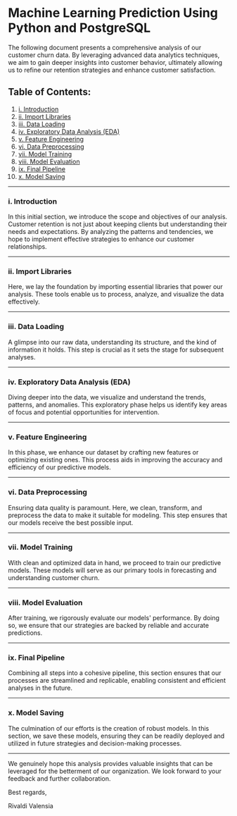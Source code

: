 # Machine Learning Prediction Using Python and PostgreSQL

The following document presents a comprehensive analysis of our customer churn data. By leveraging advanced data analytics techniques, we aim to gain deeper insights into customer behavior, ultimately allowing us to refine our retention strategies and enhance customer satisfaction.

## Table of Contents:
1. [i. Introduction](#i-Introduction)
2. [ii. Import Libraries](#ii-import-libraries)
3. [iii. Data Loading](#iii-data-loading)
4. [iv. Exploratory Data Analysis (EDA)](#iv-exploratory-data-analysis-eda)
5. [v. Feature Engineering](#v-feature-engineering)
6. [vi. Data Preprocessing](#vi-data-preprocessing)
7. [vii. Model Training](#vii-model-training)
8. [viii. Model Evaluation](#viii-model-evaluation)
9. [ix. Final Pipeline](#ix-final-pipeline)
10. [x. Model Saving](#x-model-saving)

---

### i. Introduction

In this initial section, we introduce the scope and objectives of our analysis. Customer retention is not just about keeping clients but understanding their needs and expectations. By analyzing the patterns and tendencies, we hope to implement effective strategies to enhance our customer relationships.

---

### ii. Import Libraries

Here, we lay the foundation by importing essential libraries that power our analysis. These tools enable us to process, analyze, and visualize the data effectively.

---

### iii. Data Loading

A glimpse into our raw data, understanding its structure, and the kind of information it holds. This step is crucial as it sets the stage for subsequent analyses.

---

### iv. Exploratory Data Analysis (EDA)

Diving deeper into the data, we visualize and understand the trends, patterns, and anomalies. This exploratory phase helps us identify key areas of focus and potential opportunities for intervention.

---

### v. Feature Engineering

In this phase, we enhance our dataset by crafting new features or optimizing existing ones. This process aids in improving the accuracy and efficiency of our predictive models.

---

### vi. Data Preprocessing

Ensuring data quality is paramount. Here, we clean, transform, and preprocess the data to make it suitable for modeling. This step ensures that our models receive the best possible input.

---

### vii. Model Training

With clean and optimized data in hand, we proceed to train our predictive models. These models will serve as our primary tools in forecasting and understanding customer churn.

---

### viii. Model Evaluation

After training, we rigorously evaluate our models' performance. By doing so, we ensure that our strategies are backed by reliable and accurate predictions.

---

### ix. Final Pipeline

Combining all steps into a cohesive pipeline, this section ensures that our processes are streamlined and replicable, enabling consistent and efficient analyses in the future.

---

### x. Model Saving

The culmination of our efforts is the creation of robust models. In this section, we save these models, ensuring they can be readily deployed and utilized in future strategies and decision-making processes.

---

We genuinely hope this analysis provides valuable insights that can be leveraged for the betterment of our organization. We look forward to your feedback and further collaboration.

Best regards,

Rivaldi Valensia
